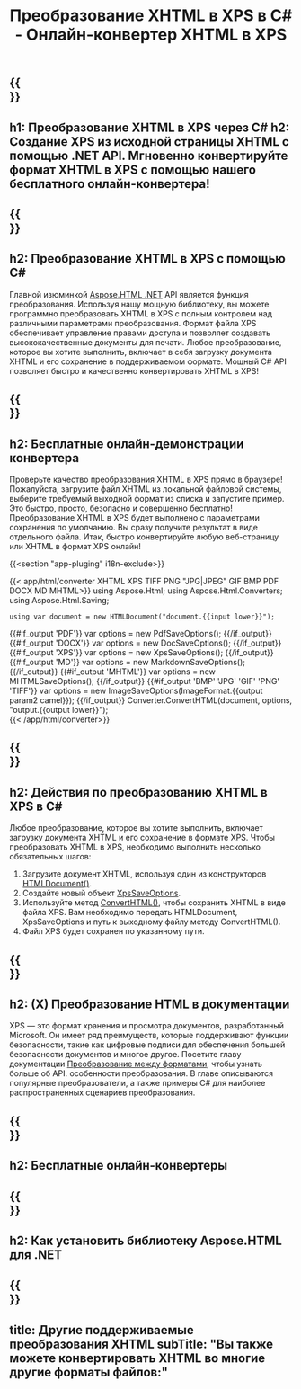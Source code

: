 ﻿---
translation: true
template: /templates/_template-conversion-child.md
title: Преобразование XHTML в XPS в C# - Онлайн-конвертер XHTML в XPS
description: Преобразование XHTML в XPS на C#. Легко используйте API преобразователя в ASP.NET или любом приложении .NET. Попробуйте онлайн-конвертер XHTML в XPS бесплатно!
url: /net/conversion/xhtml-to-xps/
family: html
platformtag: net
feature: conversion
informat: XHTML
outformat: XPS
otherformats: PDF DOCX GIF JPEG PNG TIFF BMP HTML MHTML MD
---

{{<section banner>}}
---
h1: Преобразование XHTML в XPS через C#
h2: Создание XPS из исходной страницы XHTML с помощью .NET API. Мгновенно конвертируйте формат XHTML в XPS с помощью нашего бесплатного онлайн-конвертера!
---

{{<section overview>}}
---
h2: Преобразование XHTML в XPS с помощью C#
---

Главной изюминкой [Aspose.HTML .NET](https://products.aspose.com/html/net/) API является функция преобразования. Используя нашу мощную библиотеку, вы можете программно преобразовать XHTML в XPS с полным контролем над различными параметрами преобразования. Формат файла XPS обеспечивает управление правами доступа и позволяет создавать высококачественные документы для печати. Любое преобразование, которое вы хотите выполнить, включает в себя загрузку документа XHTML и его сохранение в поддерживаемом формате. Мощный C# API позволяет быстро и качественно конвертировать XHTML в XPS!

{{<section demos>}}
---
h2: Бесплатные онлайн-демонстрации конвертера
---

Проверьте качество преобразования XHTML в XPS прямо в браузере! Пожалуйста, загрузите файл XHTML из локальной файловой системы, выберите требуемый выходной формат из списка и запустите пример. Это быстро, просто, безопасно и совершенно бесплатно! Преобразование XHTML в XPS будет выполнено с параметрами сохранения по умолчанию. Вы сразу получите результат в виде отдельного файла. Итак, быстро конвертируйте любую веб-страницу или XHTML в формат XPS онлайн!

{{<section "app-pluging" i18n-exclude>}}

{{< app/html/converter XHTML XPS TIFF PNG "JPG|JPEG" GIF BMP PDF DOCX MD MHTML>}}
using Aspose.Html;
using Aspose.Html.Converters;
using Aspose.Html.Saving;

    using var document = new HTMLDocument("document.{{input lower}}");
{{#if_output 'PDF'}}
    var options = new PdfSaveOptions();
{{/if_output}}
{{#if_output 'DOCX'}}
    var options = new DocSaveOptions();
{{/if_output}}
{{#if_output 'XPS'}}
    var options = new XpsSaveOptions();
{{/if_output}}
{{#if_output 'MD'}}
    var options = new MarkdownSaveOptions();
{{/if_output}}
{{#if_output 'MHTML'}}
    var options = new MHTMLSaveOptions();
{{/if_output}}
{{#if_output 'BMP' 'JPG' 'GIF' 'PNG' 'TIFF'}}
    var options = new ImageSaveOptions(ImageFormat.{{output param2 camel}});
{{/if_output}}
    Converter.ConvertHTML(document, options, "output.{{output lower}}");   
{{< /app/html/converter>}} 


{{<section steps>}}
---
h2: Действия по преобразованию XHTML в XPS в C#
---

Любое преобразование, которое вы хотите выполнить, включает загрузку документа XHTML и его сохранение в формате XPS. Чтобы преобразовать XHTML в XPS, необходимо выполнить несколько обязательных шагов:
1. Загрузите документ XHTML, используя один из конструкторов [HTMLDocument()](https://apireference.aspose.com/html/net/aspose.html/htmldocument).
1. Создайте новый объект [XpsSaveOptions](https://apireference.aspose.com/html/net/aspose.html.saving/xpssaveoptions).
1. Используйте метод [ConvertHTML()](https://apireference.aspose.com/html/net/aspose.html.converters/converter/converthtml/), чтобы сохранить XHTML в виде файла XPS. Вам необходимо передать HTMLDocument, XpsSaveOptions и путь к выходному файлу методу ConvertHTML().
1. Файл XPS будет сохранен по указанному пути.



{{<section documentation>}}
---
h2: (X) Преобразование HTML в документации
---

XPS — это формат хранения и просмотра документов, разработанный Microsoft. Он имеет ряд преимуществ, которые поддерживают функции безопасности, такие как цифровые подписи для обеспечения большей безопасности документов и многое другое. Посетите главу документации <a href="https://docs.aspose.com/html/net/converting-between-formats/" target="_blank">Преобразование между форматами</a>, чтобы узнать больше об API. особенности преобразования. В главе описываются популярные преобразователи, а также примеры C# для наиболее распространенных сценариев преобразования.

{{<section online-converters>}}
---
h2: Бесплатные онлайн-конвертеры
---

{{<section get-started>}}
---
h2: Как установить библиотеку Aspose.HTML для .NET
---

{{<section other-conversions>}}
---
title: Другие поддерживаемые преобразования XHTML
subTitle: "Вы также можете конвертировать XHTML во многие другие форматы файлов:"
---